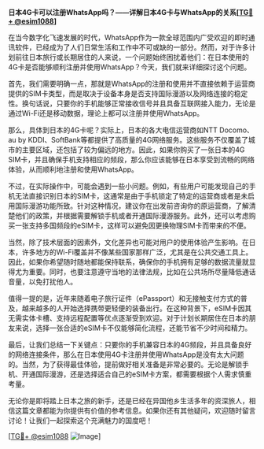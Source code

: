 **日本4G卡可以注册WhatsApp吗？——详解日本4G卡与WhatsApp的关系[[TG💪+ @esim1088](https://t.me/s/esim1088)]**

在当今数字化飞速发展的时代，WhatsApp作为一款全球范围内广受欢迎的即时通讯软件，已经成为了人们日常生活和工作中不可或缺的一部分。然而，对于许多计划前往日本旅行或长期居住的人来说，一个问题始终困扰着他们：在日本使用的4G卡是否能够顺利注册并使用WhatsApp？今天，我们就来详细探讨这个问题。

首先，我们需要明确一点，那就是WhatsApp的注册和使用并不直接依赖于运营商提供的SIM卡类型，而是取决于设备本身是否支持国际漫游以及网络连接的稳定性。换句话说，只要你的手机能够正常接收信号并且具备互联网接入能力，无论是通过Wi-Fi还是移动数据，理论上都可以注册并使用WhatsApp。

那么，具体到日本的4G卡呢？实际上，日本的各大电信运营商如NTT Docomo、au by KDDI、SoftBank等都提供了高质量的4G网络服务。这些服务不仅覆盖了城市的主要区域，还包括了较为偏远的地方。因此，如果你购买了一张日本的4G SIM卡，并且确保手机支持相应的频段，那么你应该能够在日本享受到流畅的网络体验，从而顺利地注册和使用WhatsApp。

不过，在实际操作中，可能会遇到一些小问题。例如，有些用户可能发现自己的手机无法直接识别日本的SIM卡，这通常是由于手机锁定了特定的运营商或者是未启用国际漫游功能所致。针对这种情况，建议你在出发前咨询你的原运营商，了解清楚他们的政策，并根据需要解锁手机或者开通国际漫游服务。此外，还可以考虑购买一张支持多国频段的eSIM卡，这样可以避免因更换物理SIM卡而带来的不便。

当然，除了技术层面的因素外，文化差异也可能对用户的使用体验产生影响。在日本，许多地方的Wi-Fi覆盖并不像某些国家那样广泛，尤其是在公共交通工具上。因此，如果你希望随时随地都能保持联系，确保你的手机拥有足够的数据流量就显得尤为重要。同时，也要注意遵守当地的法律法规，比如在公共场所尽量降低通话音量，以免打扰他人。

值得一提的是，近年来随着电子旅行证件（ePassport）和无接触支付方式的普及，越来越多的人开始选择携带更轻便的装备出行。在这种背景下，eSIM卡因其无需实体卡槽、支持远程配置等优点逐渐受到欢迎。对于计划长期居住在日本的朋友来说，选择一张合适的eSIM卡不仅能够简化流程，还能节省不少时间和精力。

最后，让我们总结一下关键点：只要你的手机兼容日本的4G频段，并且具备良好的网络连接条件，那么在日本使用4G卡注册并使用WhatsApp是没有太大问题的。当然，为了获得最佳体验，提前做好相关准备是非常必要的。无论是解锁手机、开通国际漫游，还是选择适合自己的eSIM卡方案，都需要根据个人需求慎重考量。

无论你是即将踏上日本之旅的新手，还是已经在异国他乡生活多年的资深旅人，相信这篇文章都能为你提供有价值的参考信息。如果你还有其他疑问，欢迎随时留言讨论！让我们一起探索这个充满魅力的国度吧！

[[TG💪+ @esim1088](https://t.me/s/esim1088) ![Image](https://i.postimg.cc/4NQfJmqS/Snipaste-2025-05-13-00-14-12.png)]